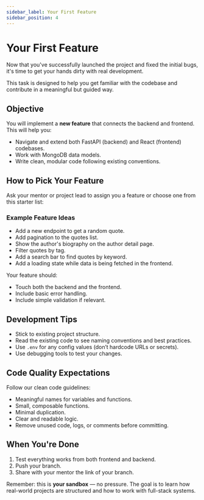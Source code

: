 ```yaml
---
sidebar_label: Your First Feature
sidebar_position: 4
---
```



# Your First Feature

Now that you've successfully launched the project and fixed the initial bugs, it's time to get your hands dirty with real development.

This task is designed to help you get familiar with the codebase and contribute in a meaningful but guided way.

## Objective

You will implement a **new feature** that connects the backend and frontend. This will help you:

- Navigate and extend both FastAPI (backend) and React (frontend) codebases.
- Work with MongoDB data models.
- Write clean, modular code following existing conventions.

## How to Pick Your Feature

Ask your mentor or project lead to assign you a feature or choose one from this starter list:

### Example Feature Ideas

- Add a new endpoint to get a random quote.
- Add pagination to the quotes list.
- Show the author's biography on the author detail page.
- Filter quotes by tag.
- Add a search bar to find quotes by keyword.
- Add a loading state while data is being fetched in the frontend.

Your feature should:

- Touch both the backend and the frontend.
- Include basic error handling.
- Include simple validation if relevant.

## Development Tips

- Stick to existing project structure.
- Read the existing code to see naming conventions and best practices.
- Use `.env` for any config values (don’t hardcode URLs or secrets).
- Use debugging tools to test your changes.

## Code Quality Expectations

Follow our clean code guidelines:

- Meaningful names for variables and functions.
- Small, composable functions.
- Minimal duplication.
- Clear and readable logic.
- Remove unused code, logs, or comments before committing.

<!-- The chapter titled [Clean Code Guidelines](./06-Clean-Code-Guidelines.md) will walk you through these expectations in detail. -->

## When You're Done

1. Test everything works from both frontend and backend.
2. Push your branch.
3. Share with your mentor the link of your branch.

Remember: this is **your sandbox** — no pressure. The goal is to learn how real-world projects are structured and how to work with full-stack systems.
